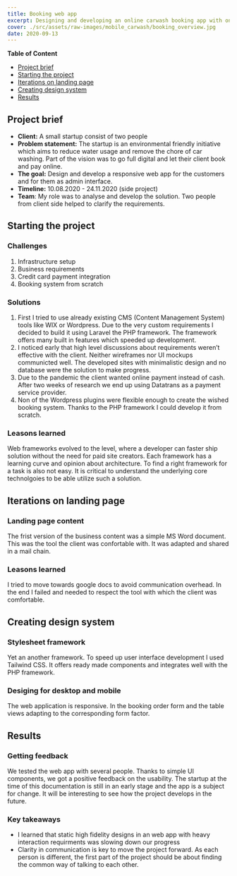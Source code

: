 ```yaml
---
title: Booking web app
excerpt: Designing and developing an online carwash booking app with onine payments.
cover: ./src/assets/raw-images/mobile_carwash/booking_overview.jpg
date: 2020-09-13
---
```


**Table of Content**

- [Project brief](#defining-the-brief)
- [Starting the project](#starting-the-project)
- [Iterations on landing page](#iterations-on-landing-page)
- [Creating design system](#creating-design-system)
- [Results](#results)

## Project brief

- **Client:** A small startup consist of two people
- **Problem statement:** The startup is an environmental friendly initiative which aims to reduce water usage and remove the chore of car washing. Part of the vision was to go full digital and let their client book and pay online.
- **The goal:** Design and develop a responsive web app for the customers and for them as admin interface.
- **Timeline:** 10.08.2020 - 24.11.2020 (side project)
- **Team**: My role was to analyse and develop the solution. Two people from client side helped to clarify the requirements.

## Starting the project

### Challenges

1. Infrastructure setup
2. Business requirements
3. Credit card payment integration
4. Booking system from scratch

### Solutions

1. First I tried to use already existing CMS (Content Management System) tools like WIX or Wordpress. Due to the very custom requirements I decided to build it using Laravel the PHP framework. The framework offers many built in features which speeded up development.
2. I noticed early that high level discussions about requirements weren’t effective with the client. Neither wireframes nor UI mockups communicted well. The developed sites with minimalistic design and no database were the solution to make progress.
3. Due to the pandemic the client wanted online payment instead of cash. After two weeks of research we end up using Datatrans as a payment service provider.
4. Non of the Wordpress plugins were flexible enough to create the wished booking system. Thanks to the PHP framework I could develop it from scratch.

### Leasons learned

Web frameworks evolved to the level, where a developer can faster ship solution without the need for paid site creators. Each framework has a learning curve and opinion about architecture. To find a right framework for a task is also not easy. It is critical to understand the underlying core technolgoies to be able utilize such a solution.

## Iterations on landing page

### Landing page content

The frist version of the business content was a simple MS Word document. This was the tool the client was confortable with. It was adapted and shared in a mail chain.

### Leasons learned

I tried to move towards google docs to avoid communication overhead. In the end I failed and needed to respect the tool with which the client was comfortable.

## Creating design system

### Stylesheet framework

Yet an another framework. To speed up user interface development I used Tailwind CSS. It offers ready made components and integrates well with the PHP framework.

### Desiging for desktop and mobile

The web application is responsive. In the booking order form and the table views adapting to the corresponding form factor.

## Results

### Getting feedback

We tested the web app with several people. Thanks to simple UI components, we got a positive feedback on the usability. The startup at the time of this documentation is still in an early stage and the app is a subject for change. It will be interesting to see how the project develops in the future.

### Key takeaways

- I learned that static high fidelity designs in an web app with heavy interaction requirments was slowing down our progress
- Clarity in communication is key to move the project forward. As each person is different, the first part of the project should be about finding the common way of talking to each other.
